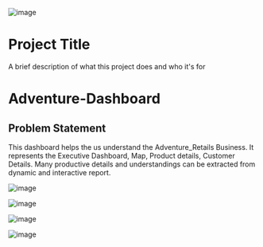 ![image](https://github.com/user-attachments/assets/d725a86a-3bf8-43e4-bfdb-f8599f887110)
# Project Title

A brief description of what this project does and who it's for

# Adventure-Dashboard

## Problem Statement

This dashboard helps the us understand the Adventure_Retails Business. 
It represents the Executive Dashboard, Map, Product details, Customer Details.
Many productive details and understandings can be extracted from dynamic and interactive report.

![image](https://github.com/user-attachments/assets/308b98a9-33f2-40b8-b883-3410d92da877)

![image](https://github.com/user-attachments/assets/7c123e13-871c-4d60-a4ea-8f0a18c6114d)

![image](https://github.com/user-attachments/assets/0443f9f5-f951-4fd6-a24d-871bb143a7a8)

![image](https://github.com/user-attachments/assets/a4abc07b-b1c3-4c0f-9218-243c860ef0c9)




